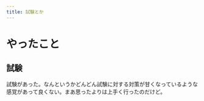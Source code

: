 ```yaml
---
title: 試験とか
---
```


# やったこと

## 試験

試験があった。なんというかどんどん試験に対する対策が甘くなっているような感覚があって良くない。まあ思ったよりは上手く行ったのだけど。